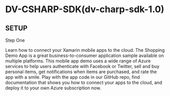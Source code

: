 
DV-CSHARP-SDK(dv-charp-sdk-1.0)
=============================================

SETUP
--------------------------

Step One

Learn how to connect your Xamarin mobile apps to the cloud. The Shopping Demo App is a great business-to-consumer application sample available on multiple platforms. This mobile app demo uses a wide range of Azure services to help users authenticate with Facebook or Twitter, sell and buy personal items, get notifications when items are purchased, and rate the app with a smile. Play with the app code in our GitHub repo, find documentation that shows you how to connect your apps to the cloud, and deploy it to your own Azure subscription now.


